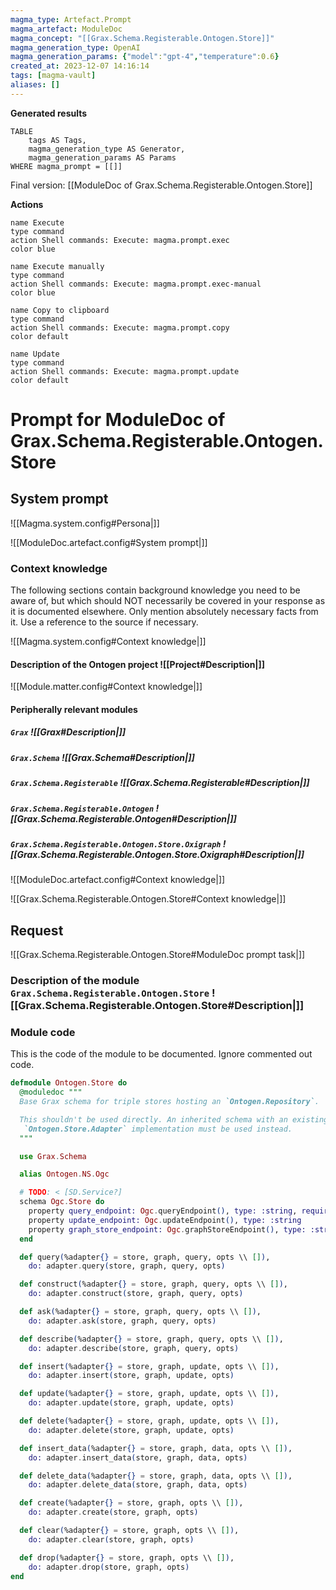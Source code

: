 ```yaml
---
magma_type: Artefact.Prompt
magma_artefact: ModuleDoc
magma_concept: "[[Grax.Schema.Registerable.Ontogen.Store]]"
magma_generation_type: OpenAI
magma_generation_params: {"model":"gpt-4","temperature":0.6}
created_at: 2023-12-07 14:16:14
tags: [magma-vault]
aliases: []
---
```


**Generated results**

```dataview
TABLE
	tags AS Tags,
	magma_generation_type AS Generator,
	magma_generation_params AS Params
WHERE magma_prompt = [[]]
```

Final version: [[ModuleDoc of Grax.Schema.Registerable.Ontogen.Store]]

**Actions**

```button
name Execute
type command
action Shell commands: Execute: magma.prompt.exec
color blue
```
```button
name Execute manually
type command
action Shell commands: Execute: magma.prompt.exec-manual
color blue
```
```button
name Copy to clipboard
type command
action Shell commands: Execute: magma.prompt.copy
color default
```
```button
name Update
type command
action Shell commands: Execute: magma.prompt.update
color default
```

# Prompt for ModuleDoc of Grax.Schema.Registerable.Ontogen.Store

## System prompt

![[Magma.system.config#Persona|]]

![[ModuleDoc.artefact.config#System prompt|]]

### Context knowledge

The following sections contain background knowledge you need to be aware of, but which should NOT necessarily be covered in your response as it is documented elsewhere. Only mention absolutely necessary facts from it. Use a reference to the source if necessary.

![[Magma.system.config#Context knowledge|]]

#### Description of the Ontogen project ![[Project#Description|]]

![[Module.matter.config#Context knowledge|]]

#### Peripherally relevant modules

##### `Grax` ![[Grax#Description|]]

##### `Grax.Schema` ![[Grax.Schema#Description|]]

##### `Grax.Schema.Registerable` ![[Grax.Schema.Registerable#Description|]]

##### `Grax.Schema.Registerable.Ontogen` ![[Grax.Schema.Registerable.Ontogen#Description|]]

##### `Grax.Schema.Registerable.Ontogen.Store.Oxigraph` ![[Grax.Schema.Registerable.Ontogen.Store.Oxigraph#Description|]]

![[ModuleDoc.artefact.config#Context knowledge|]]

![[Grax.Schema.Registerable.Ontogen.Store#Context knowledge|]]


## Request

![[Grax.Schema.Registerable.Ontogen.Store#ModuleDoc prompt task|]]

### Description of the module `Grax.Schema.Registerable.Ontogen.Store` ![[Grax.Schema.Registerable.Ontogen.Store#Description|]]

### Module code

This is the code of the module to be documented. Ignore commented out code.

```elixir
defmodule Ontogen.Store do
  @moduledoc """
  Base Grax schema for triple stores hosting an `Ontogen.Repository`.

  This shouldn't be used directly. An inherited schema with an existing
   `Ontogen.Store.Adapter` implementation must be used instead.
  """

  use Grax.Schema

  alias Ontogen.NS.Ogc

  # TODO: < [SD.Service?]
  schema Ogc.Store do
    property query_endpoint: Ogc.queryEndpoint(), type: :string, required: true
    property update_endpoint: Ogc.updateEndpoint(), type: :string
    property graph_store_endpoint: Ogc.graphStoreEndpoint(), type: :string
  end

  def query(%adapter{} = store, graph, query, opts \\ []),
    do: adapter.query(store, graph, query, opts)

  def construct(%adapter{} = store, graph, query, opts \\ []),
    do: adapter.construct(store, graph, query, opts)

  def ask(%adapter{} = store, graph, query, opts \\ []),
    do: adapter.ask(store, graph, query, opts)

  def describe(%adapter{} = store, graph, query, opts \\ []),
    do: adapter.describe(store, graph, query, opts)

  def insert(%adapter{} = store, graph, update, opts \\ []),
    do: adapter.insert(store, graph, update, opts)

  def update(%adapter{} = store, graph, update, opts \\ []),
    do: adapter.update(store, graph, update, opts)

  def delete(%adapter{} = store, graph, update, opts \\ []),
    do: adapter.delete(store, graph, update, opts)

  def insert_data(%adapter{} = store, graph, data, opts \\ []),
    do: adapter.insert_data(store, graph, data, opts)

  def delete_data(%adapter{} = store, graph, data, opts \\ []),
    do: adapter.delete_data(store, graph, data, opts)

  def create(%adapter{} = store, graph, opts \\ []),
    do: adapter.create(store, graph, opts)

  def clear(%adapter{} = store, graph, opts \\ []),
    do: adapter.clear(store, graph, opts)

  def drop(%adapter{} = store, graph, opts \\ []),
    do: adapter.drop(store, graph, opts)
end

```
